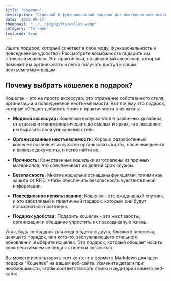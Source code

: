 ```yaml
---
title: "Кошелек"
description: "Стильный и функциональный подарок для повседневного использования"
date: '2023-09-17'
thumbnail: "../../img/gifts/wallet.webp"
category: "for-men"
featured: true
---
```

Ищете подарок, который сочетает в себе моду, функциональность и повседневное удобство? Рассмотрите возможность подарить им стильный кошелек. Это практичный, но шикарный аксессуар, который поможет им организовать и легко получать доступ к своим неотъемлемым вещам.

## Почему выбрать кошелек в подарок?

Кошелек - это не просто аксессуар; это отражение собственного стиля, организации и повседневной неотъемлемости. Вот почему это подарок, который обещает добавить стиля и практичности в их жизнь:

- **Модный аксессуар:** Кошельки выпускаются в различных дизайнах, от строгих и минималистических до смелых и ярких, что позволяет им выразить свой уникальный стиль.

- **Организованные неотъемлемости:** Хорошо разработанный кошелек позволяет аккуратно организовать карты, наличные деньги и важные документы, и легко найти их.

- **Прочность:** Качественные кошельки изготовлены из прочных материалов, что обеспечивает их долгий срок службы.

- **Безопасность:** Многие кошельки оснащены функциями, такими как защита от RFID, чтобы обеспечить безопасность чувствительной информации.

- **Повседневное использование:** Кошелек - это ежедневный спутник, и это заботливый и практичный подарок, которым они будут пользоваться постоянно.

- **Подарок удобства:** Подарить кошелек - это жест заботы, организации и обещание упростить их повседневную жизнь.

Итак, будь то подарок для модно одетого друга, близкого человека, ценящего порядок, или кого-то, заслуживающего стильного обновления, выберите кошелек. Это подарок, который обещает носить свои неотъемлемые вещи с стилем и легкостью.

Вы можете использовать этот контент в формате Markdown для идеи подарка "Кошелек" на вашем веб-сайте. Измените детали при необходимости, чтобы соответствовать стилю и аудитории вашего веб-сайта.
